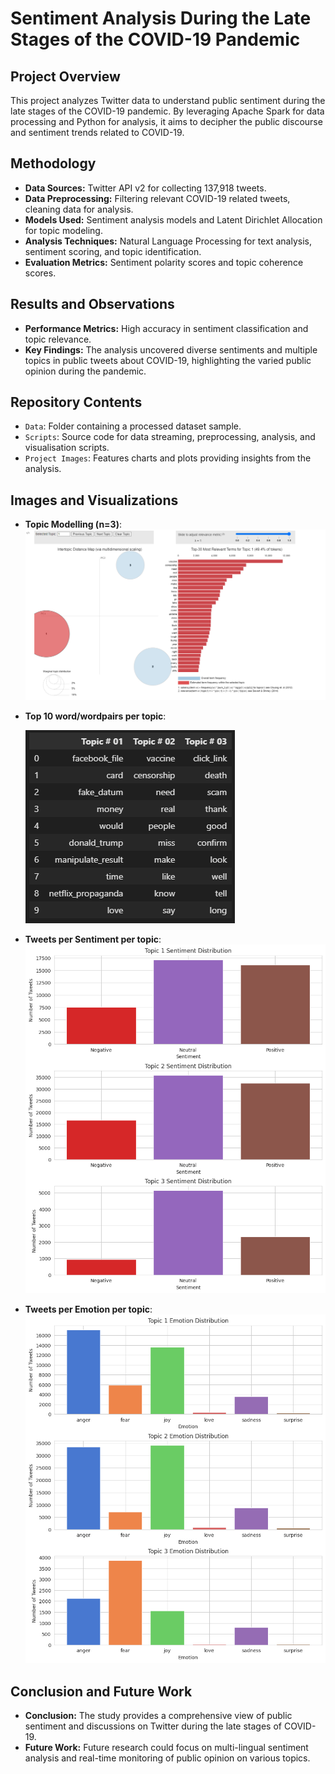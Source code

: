 # Sentiment Analysis During the Late Stages of the COVID-19 Pandemic

## Project Overview
This project analyzes Twitter data to understand public sentiment during the late stages of the COVID-19 pandemic. By leveraging Apache Spark for data processing and Python for analysis, it aims to decipher the public discourse and sentiment trends related to COVID-19.

## Methodology
- **Data Sources:** Twitter API v2 for collecting 137,918 tweets.
- **Data Preprocessing:** Filtering relevant COVID-19 related tweets, cleaning data for analysis.
- **Models Used:** Sentiment analysis models and Latent Dirichlet Allocation for topic modeling.
- **Analysis Techniques:** Natural Language Processing for text analysis, sentiment scoring, and topic identification.
- **Evaluation Metrics:** Sentiment polarity scores and topic coherence scores.

## Results and Observations
- **Performance Metrics:** High accuracy in sentiment classification and topic relevance.
- **Key Findings:** The analysis uncovered diverse sentiments and multiple topics in public tweets about COVID-19, highlighting the varied public opinion during the pandemic.

## Repository Contents
- `Data`: Folder containing a processed dataset sample.
- `Scripts`: Source code for data streaming, preprocessing, analysis, and visualisation scripts.
- `Project Images`: Features charts and plots providing insights from the analysis.

## Images and Visualizations
- **Topic Modelling (n=3)**:
  ![Topic Modelling (n=3)](https://github.com/comuilleoir/COVID-Sentiment/blob/main/Project%20Images/Topic%20Modelling%20n%3D3.png)

- **Top 10 word/wordpairs per topic**:

  ![Top 10 word/wordpairs per topic](https://github.com/comuilleoir/COVID-Sentiment/blob/main/Project%20Images/Topic%20Top%2010%20words.png)

- **Tweets per Sentiment per topic**:
  ![Tweets per Sentiment per topic](https://github.com/comuilleoir/COVID-Sentiment/blob/main/Project%20Images/Tweets%20per%20Sentiment%20per%20Topic.png)

- **Tweets per Emotion per topic**:
  ![Tweets per Emotion per topic](https://github.com/comuilleoir/COVID-Sentiment/blob/main/Project%20Images/Tweets%20per%20emotion%20per%20topic.png)


## Conclusion and Future Work
- **Conclusion:** The study provides a comprehensive view of public sentiment and discussions on Twitter during the late stages of COVID-19.
- **Future Work:** Future research could focus on multi-lingual sentiment analysis and real-time monitoring of public opinion on various topics.